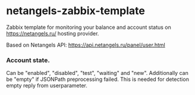 # netangels-zabbix-template
Zabbix template for monitoring your balance and account status on https://netangels.ru/ hosting provider.

Based on Netangels API: https://api.netangels.ru/panel/user.html





### Account state. 
Can be "enabled", "disabled", "test", "waiting" and "new". 
Additionally can be "empty" if JSONPath preprocessing failed. This is needed for detection empty reply from userparameter.
